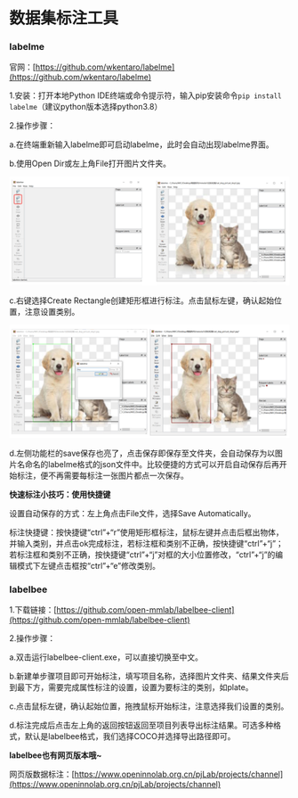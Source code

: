 # 数据集标注工具

### labelme

官网：[https://github.com/wkentaro/labelme](https://github.com/wkentaro/labelme)

1.安装：打开本地Python IDE终端或命令提示符，输入pip安装命令`pip install labelme`（建议python版本选择python3.8）

2.操作步骤：

a.在终端重新输入labelme即可启动labelme，此时会自动出现labelme界面。

b.使用Open Dir或左上角File打开图片文件夹。

![](../../images/scitech_tools/labelme1.png)

c.右键选择Create Rectangle创建矩形框进行标注。点击鼠标左键，确认起始位置，注意设置类别。

![](../../images/scitech_tools/labelme2.png)

d.左侧功能栏的save保存也亮了，点击保存即保存至文件夹，会自动保存为以图片名命名的labelme格式的json文件中。比较便捷的方式可以开启自动保存后再开始标注，便不再需要每标注一张图片都点一次保存。

**快速标注小技巧：使用快捷键**

设置自动保存的方式：左上角点击File文件，选择Save Automatically。

标注快捷键：按快捷键“ctrl”+“r”使用矩形框标注，鼠标左键并点击后框出物体，并输入类别，并点击ok完成标注，若标注框和类别不正确，按快捷键“ctrl”+“j”；若标注框和类别不正确，按快捷键“ctrl”+“j”对框的大小位置修改，“ctrl”+“j”的编辑模式下左键点击框按“ctrl”+“e”修改类别。

### labelbee

1.下载链接：[https://github.com/open-mmlab/labelbee-client](https://github.com/open-mmlab/labelbee-client)

2.操作步骤：

a.双击运行labelbee-client.exe，可以直接切换至中文。

b.新建单步骤项目即可开始标注，填写项目名称，选择图片文件夹、结果文件夹后到最下方，需要完成属性标注的设置，设置为要标注的类别，如plate。

c.点击鼠标左键，确认起始位置，拖拽鼠标开始标注，注意选择我们设置的类别。

d.标注完成后点击左上角的返回按钮返回至项目列表导出标注结果。可选多种格式，默认是labelbee格式，我们选择COCO并选择导出路径即可。

**labelbee也有网页版本哦~**

网页版数据标注：[https://www.openinnolab.org.cn/pjLab/projects/channel](https://www.openinnolab.org.cn/pjLab/projects/channel)